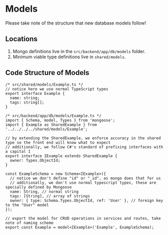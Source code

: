 # Models
Please take note of the structure that new database models follow!

## Locations
1. Mongo definitions live in the `src/backend/app/db/models` folder.
2. Minimum viable type definitions live in `shared/models`.

## Code Structure of Models

```TS
/* src/shared/models/Example.ts */
// notice here we use normal TypeScript types
export interface Example {
  name: string;
  tags: string[];
}
```

```TS
/* src/backend/app/db/models/Example.ts */
import { Schema, model, Types } from 'mongoose';
import { Example as SharedExample } from '../../../../shared/models/Example';

// by extending the SharedExample, we enforce accuracy in the shared type so the front end will know what to expect
// additionally, we follow C#'s standard of prefixing interfaces with a capital I
export interface IExample extends SharedExample {
  owner: Types.ObjectId;
}

const ExampleSchema = new Schema<IExample>({
  // notice we don't define "id" or "_id", as mongo does that for us
  // additionally, we don't use normal typescript types, these are specially defined by Mongoose
  name: String, // normal string
  tags: [String], // array of strings
  owner: { type: Schema.Types.ObjectId, ref: 'User' }, // foreign key to the "User" model
});

// export the model for CRUD operations in services and routes, take note of naming scheme
export const Example = model<IExample>('Example', ExampleSchema);
```